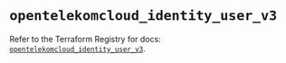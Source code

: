 # `opentelekomcloud_identity_user_v3`

Refer to the Terraform Registry for docs: [`opentelekomcloud_identity_user_v3`](https://registry.terraform.io/providers/opentelekomcloud/opentelekomcloud/1.36.10/docs/resources/identity_user_v3).
